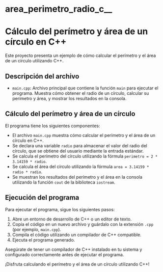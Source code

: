 # area_perimetro_radio_c__
# Cálculo del perímetro y área de un círculo en C++

Este proyecto presenta un ejemplo de cómo calcular el perímetro y el área de un círculo utilizando C++.

## Descripción del archivo

- `main.cpp`: Archivo principal que contiene la función `main` para ejecutar el programa. Muestra cómo obtener el radio de un círculo, calcular su perímetro y área, y mostrar los resultados en la consola.

## Cálculo del perímetro y área de un círculo

El programa tiene los siguientes componentes:

- El archivo `main.cpp` muestra cómo calcular el perímetro y el área de un círculo en C++.
- Se declara una variable `radio` para almacenar el valor del radio del círculo, que se obtiene del usuario mediante la entrada estándar.
- Se calcula el perímetro del círculo utilizando la fórmula `perimetro = 2 * 3.14159 * radio`.
- Se calcula el área del círculo utilizando la fórmula `area = 3.14159 * radio * radio`.
- Se muestran los resultados del perímetro y el área en la consola utilizando la función `cout` de la biblioteca `iostream`.

## Ejecución del programa

Para ejecutar el programa, sigue los siguientes pasos:

1. Abre un entorno de desarrollo de C++ o un editor de texto.
2. Copia el código en un nuevo archivo y guárdalo con la extensión `.cpp` (por ejemplo, `main.cpp`).
3. Compila el código utilizando un compilador de C++ compatible.
4. Ejecuta el programa generado.

Asegúrate de tener un compilador de C++ instalado en tu sistema y configurado correctamente antes de ejecutar el programa.

¡Disfruta calculando el perímetro y el área de un círculo utilizando C++!
